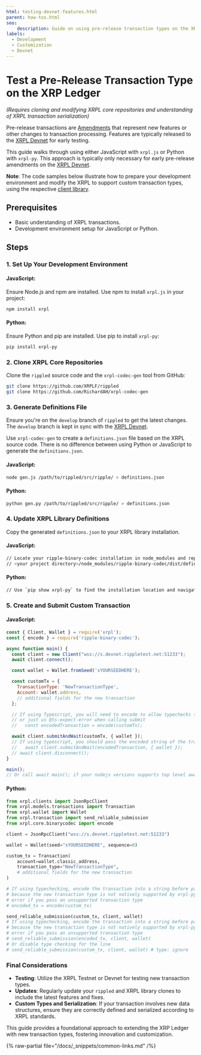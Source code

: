 ```yaml
---
html: testing-devnet-features.html
parent: how-tos.html
seo:
    description: Guide on using pre-release transaction types on the XRP Ledger for developers.
labels:
  - Development
  - Customization
  - Devnet
---
```

# Test a Pre-Release Transaction Type on the XRP Ledger

_(Requires cloning and modifying XRPL core repositories and understanding of XRPL transaction serialization)_

Pre-release transactions are [Amendments](../../concepts/networks-and-servers/amendments.md) that represent new features or other changes to transaction processing. Features are typically released to the [XRPL Devnet](../../concepts/networks-and-servers/parallel-networks.md) for early testing.

This guide walks through using either JavaScript with `xrpl.js` or Python with `xrpl-py`. This approach is typically only necessary for early pre-release amendments on the [XRPL Devnet](../../concepts/networks-and-servers/parallel-networks.md).

**Note**: The code samples below illustrate how to prepare your development environment and modify the XRPL to support custom transaction types, using the respective [client library](../../references/client-libraries.md).

## Prerequisites

- Basic understanding of XRPL transactions.
- Development environment setup for JavaScript or Python.

## Steps

### 1. Set Up Your Development Environment

#### JavaScript:
Ensure Node.js and npm are installed. Use npm to install `xrpl.js` in your project:
```javascript
npm install xrpl
```

#### Python:
Ensure Python and pip are installed. Use pip to install `xrpl-py`:
```bash
pip install xrpl-py
```

### 2. Clone XRPL Core Repositories

Clone the `rippled` source code and the `xrpl-codec-gen` tool from GitHub:
```bash
git clone https://github.com/XRPLF/rippled
git clone https://github.com/RichardAH/xrpl-codec-gen
```

### 3. Generate Definitions File

Ensure you're on the `develop` branch of `rippled` to get the latest changes. The `develop` branch is kept in sync with the [XRPL Devnet](../../concepts/networks-and-servers/parallel-networks.md).

Use `xrpl-codec-gen` to create a `definitions.json` file based on the XRPL source code. There is no difference between using Python or JavaScript to generate the `definitions.json`.

#### JavaScript:
```bash
node gen.js /path/to/rippled/src/ripple/ > definitions.json
```

#### Python:
```bash
python gen.py /path/to/rippled/src/ripple/ > definitions.json
```

### 4. Update XRPL Library Definitions

Copy the generated `definitions.json` to your XRPL library installation.

#### JavaScript:
```bash
// Locate your ripple-binary-codec installation in node_modules and replace the definitions.json file.
// <your project directory>/node_modules/ripple-binary-codec/dist/definitions.json
```

#### Python:
```bash
// Use `pip show xrpl-py` to find the installation location and navigate to `<output of pip show>/xrpl/core/binarycodec/definitions/definitions.json` to replace the `definitions.json` file.
```

### 5. Create and Submit Custom Transaction

#### JavaScript:
```javascript
const { Client, Wallet } = require('xrpl');
const { encode } = require('ripple-binary-codec');

async function main() {
  const client = new Client("wss://s.devnet.rippletest.net:51233");
  await client.connect();

  const wallet = Wallet.fromSeed('sYOURSEEDHERE');

  const customTx = {
    TransactionType: 'NewTransactionType',
    Account: wallet.address,
    // additional fields for the new transaction
  };

  // If using Typescript, you will need to encode to allow typechecks to function
  // or just us @ts-expect-error when calling submit
  //   const encodedTransaction = encode(customTx);

  await client.submitAndWait(customTx, { wallet });
  // If using typescript, you should pass the encoded string of the transaction or us @ts-expect-error
  //   await client.submitAndWait(encodedTransaction, { wallet });
  // await client.disconnect();
}

main();
// Or call await main(); if your nodejs versions supports top level await
```

#### Python:
```python
from xrpl.clients import JsonRpcClient
from xrpl.models.transactions import Transaction
from xrpl.wallet import Wallet
from xrpl.transaction import send_reliable_submission
from xrpl.core.binarycodec import encode

client = JsonRpcClient("wss://s.devnet.rippletest.net:51233")

wallet = Wallet(seed="sYOURSEEDHERE", sequence=0)

custom_tx = Transaction(
    account=wallet.classic_address,
    transaction_type="NewTransactionType",
    # additional fields for the new transaction
)

# If using typechecking, encode the transaction into a string before passing to send_reliable_submission
# because the new transaction type is not natively supported by xrpl-py and therefore will have a type
# error if you pass an unsupported transaction type
# encoded_tx = encode(custom_tx)

send_reliable_submission(custom_tx, client, wallet)
# If using typechecking, encode the transaction into a string before passing to send_reliable_submission
# because the new transaction type is not natively supported by xrpl-py and therefore will have a type
# error if you pass an unsupported transaction type
# send_reliable_submission(encoded_tx, client, wallet)
# Or disable type checking for the line
# send_reliable_submission(custom_tx, client, wallet) # type: ignore
```

### Final Considerations

- **Testing**: Utilize the XRPL Testnet or Devnet for testing new transaction types.
- **Updates**: Regularly update your `rippled` and XRPL library clones to include the latest features and fixes.
- **Custom Types and Serialization**: If your transaction involves new data structures, ensure they are correctly defined and serialized according to XRPL standards.

This guide provides a foundational approach to extending the XRP Ledger with new transaction types, fostering innovation and customization.

{% raw-partial file="/docs/_snippets/common-links.md" /%}
